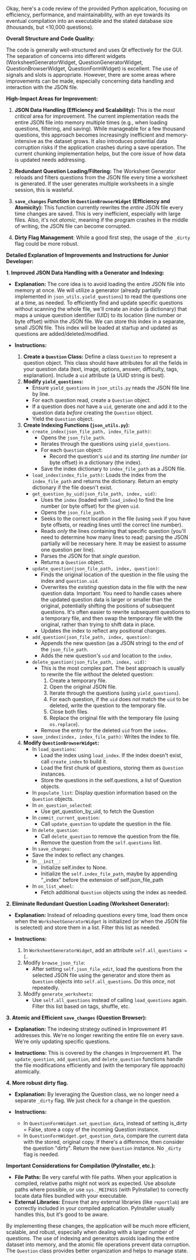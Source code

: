 Okay, here's a code review of the provided Python application, focusing on efficiency, performance, and maintainability, with an eye towards its eventual compilation into an executable and the stated database size (thousands, but <10,000 questions).

**Overall Structure and Code Quality:**

The code is generally well-structured and uses Qt effectively for the GUI.  The separation of concerns into different widgets (WorksheetGeneratorWidget, QuestionGeneratorWidget, QuestionBrowserWidget, QuestionFormWidget) is excellent.  The use of signals and slots is appropriate.  However, there are some areas where improvements can be made, especially concerning data handling and interaction with the JSON file.

**High-Impact Areas for Improvement:**

1.  **JSON Data Handling (Efficiency and Scalability):**  This is the *most critical* area for improvement. The current implementation reads the entire JSON file into memory multiple times (e.g., when loading questions, filtering, and saving). While manageable for a few thousand questions, this approach becomes increasingly inefficient and memory-intensive as the dataset grows. It also introduces potential data corruption risks if the application crashes during a save operation.  The current chunking implementation helps, but the core issue of how data is updated needs addressing.

2.  **Redundant Question Loading/Filtering:** The Worksheet Generator reloads and filters questions from the JSON file every time a worksheet is generated.  If the user generates multiple worksheets in a single session, this is wasteful.

3.  **`save_changes` Function in `QuestionBrowserWidget` (Efficiency and Atomicity):** This function currently rewrites the *entire* JSON file every time changes are saved. This is very inefficient, especially with large files. Also, it's not *atomic*, meaning if the program crashes in the middle of writing, the JSON file can become corrupted.

4. **Dirty Flag Management**: While a good first step, the usage of the `_dirty` flag could be more robust.

**Detailed Explanation of Improvements and Instructions for Junior Developer:**

**1. Improved JSON Data Handling with a Generator and Indexing:**

*   **Explanation:** The core idea is to avoid loading the entire JSON file into memory at once. We will utilize a generator (already partially implemented in `json_utils.yield_questions`) to read the questions one at a time, as needed.  To efficiently find and update specific questions without scanning the whole file, we'll create an *index* (a dictionary) that maps a unique question identifier (UID) to its location (line number or byte offset) within the JSON file.  We can store this index in a separate, small JSON file. This index will be loaded at startup and updated as questions are added/deleted/modified.

*   **Instructions:**

    1.  **Create a `Question` Class:** Define a class `Question` to represent a question object.  This class should have attributes for all the fields in your question data (text, image, options, answer, difficulty, tags, explanation). Include a `uid` attribute (a UUID string is best).
    2.  **Modify `yield_questions`:**
        *   Ensure `yield_questions` in `json_utils.py` reads the JSON file line by line.
        *   For each question read, create a `Question` object.
        *   If a question does *not* have a `uid`, generate one and add it to the question data *before* creating the `Question` object.
        *   Yield the `Question` object.
    3.  **Create Indexing Functions (`json_utils.py`):**
        *   `create_index(json_file_path, index_file_path)`:
            *   Opens the `json_file_path`.
            *   Iterates through the questions using `yield_questions`.
            *   For each `Question` object:
                *   Record the question's `uid` and its *starting line number* (or byte offset) in a dictionary (the index).
            *   Save the index dictionary to `index_file_path` as a JSON file.
        *   `load_index(index_file_path)`: Loads the index from the `index_file_path` and returns the dictionary.  Return an empty dictionary if the file doesn't exist.
        *   `get_question_by_uid(json_file_path, index, uid)`:
            *   Uses the `index` (loaded with `load_index`) to find the line number (or byte offset) for the given `uid`.
            *   Opens the `json_file_path`.
            *   Seeks to the correct location in the file (using `seek` if you have byte offsets, or reading lines until the correct line number).
            *   Reads *only* the lines containing that specific question (you'll need to determine how many lines to read; parsing the JSON partially will be necessary here.  It may be easiest to assume one question per line).
            *   Parses the JSON for that *single question*.
            *   Returns a `Question` object.
        *   `update_question(json_file_path, index, question)`:
            *   Finds the original location of the question in the file using the index and `question.uid`.
            *   Overwrites the *existing* question data in the file with the new question data. Important: You need to handle cases where the updated question data is larger or smaller than the original, potentially shifting the positions of subsequent questions. It's often easier to rewrite subsequent questions to a temporary file, and then swap the temporary file with the original, rather than trying to shift data in place.
            *   Updates the index to reflect any positional changes.
        *   `add_question(json_file_path, index, question)`:
            *   Appends the new question (as a JSON string) to the *end* of the `json_file_path`.
            *   Adds the new question's `uid` and location to the `index`.
        *   `delete_question(json_file_path, index, uid)`:
            *   This is the most complex part. The best approach is usually to rewrite the file *without* the deleted question:
                1. Create a temporary file.
                2. Open the original JSON file.
                3. Iterate through the questions (using `yield_questions`).
                4. For each question, if the `uid` does *not* match the `uid` to be deleted, write the question to the temporary file.
                5. Close both files.
                6. Replace the original file with the temporary file (using `os.replace`).
            *   Remove the entry for the deleted `uid` from the `index`.
        *  `save_index(index, index_file_path)`: Writes the index to file.
    4.  **Modify `QuestionBrowserWidget`:**
        *   In `load_questions`:
            *   Load the index using `load_index`. If the index doesn't exist, call `create_index` to build it.
            *   Load the first chunk of questions, storing them as `Question` instances.
            *   Store the questions in the self.questions, a list of Question objects.
        *   In `populate_list`: Display question information based on the `Question` objects.
        *   In `on_question_selected`:
            * Use get_question_by_uid, to fetch the Question
        *   In `commit_current_question`:
            * Call `update_question` to update the question in the file.
        *   In `delete_question`:
            * Call `delete_question` to remove the question from the file.
            *   Remove the question from the `self.questions` list.
        *   In `save_changes`:
           * Save the index to reflect any changes.
        *   In `__init__`:
            * Initialize self.index to None.
            * Initialize the `self.index_file_path`, maybe by appending "_index" before the extension of self.json_file_path
        *   In `on_list_wheel`:
            *   Fetch additional `Question` objects using the index as needed.

**2. Eliminate Redundant Question Loading (Worksheet Generator):**

*   **Explanation:**  Instead of reloading questions every time, load them once when the `WorksheetGeneratorWidget` is initialized (or when the JSON file is selected) and store them in a list. Filter this list as needed.

*   **Instructions:**

    1.  In `WorksheetGeneratorWidget`, add an attribute `self.all_questions = [`.
    2.  Modify `browse_json_file`:
        *   After setting `self.json_file_edit`, load the questions from the selected JSON file using the generator and store them as `Question` objects into `self.all_questions`. Do this *once*, not repeatedly.
    3.  Modify `generate_worksheets`:
        *   Use `self.all_questions` instead of calling `load_questions` again. Filter this list based on tags, shuffle, etc.

**3. Atomic and Efficient `save_changes` (Question Browser):**

*   **Explanation:**  The indexing strategy outlined in Improvement #1 addresses this.  We're no longer rewriting the entire file on every save.  We're only updating specific questions.

*   **Instructions:** This is covered by the changes in Improvement #1. The `update_question`, `add_question`, and `delete_question` functions handle the file modifications efficiently and (with the temporary file approach) atomically.

**4. More robust dirty flag.**
*   **Explanation:** By leveraging the Question class, we no longer need a separate `_dirty` flag. We just check for a change in the question.

*   **Instructions:**
    *   In `QuestionFormWidget.set_question_data`, instead of setting is_dirty = False, store a copy of the incoming Question instance.
    *   In `QuestionFormWidget.get_question_data`, compare the current data with the stored, original copy. If there's a difference, then consider the question "dirty". Return the new `Question` instance. No `_dirty` flag is needed.

**Important Considerations for Compilation (PyInstaller, etc.):**

*   **File Paths:** Be very careful with file paths.  When your application is compiled, relative paths might not work as expected.  Use absolute paths where possible, or use `sys._MEIPASS` (with PyInstaller) to correctly locate data files bundled with your executable.
*   **External Libraries:** Ensure that any external libraries (like `reportlab`) are correctly included in your compiled application. PyInstaller usually handles this, but it's good to be aware.

By implementing these changes, the application will be much more efficient, scalable, and robust, especially when dealing with a larger number of questions. The use of indexing and generators avoids loading the entire dataset into memory, and the atomic file operations prevent data corruption. The `Question` class provides better organization and helps to manage state.
